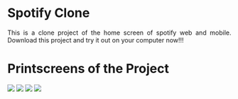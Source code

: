 <h1>Spotify Clone</h1>
<p style="text-align: justify">
This is a clone project of the home screen of spotify web and mobile. 
Download this project and try it out on your computer now!!! </p>

<h1>Printscreens of the Project</h1>
<img src="https://user-images.githubusercontent.com/77009586/120399430-64a08080-c312-11eb-951c-aa08ed2ec163.PNG" />
<img src="https://user-images.githubusercontent.com/77009586/120399433-666a4400-c312-11eb-8ac2-d7ba62a3e796.PNG" />
<img src="https://user-images.githubusercontent.com/77009586/120399435-666a4400-c312-11eb-9221-eaddacd3e9d8.PNG" />
<img src="https://user-images.githubusercontent.com/77009586/120399436-6702da80-c312-11eb-8f15-b752cbb7cac4.PNG" />
